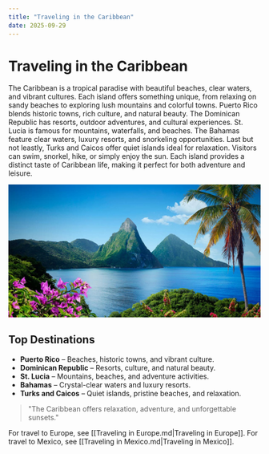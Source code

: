 ```yaml
---
title: "Traveling in the Caribbean"
date: 2025-09-29
---
```


# Traveling in the Caribbean
The Caribbean is a tropical paradise with beautiful beaches, clear waters, and vibrant cultures. Each island offers something unique, from relaxing on sandy beaches to exploring lush mountains and colorful towns. Puerto Rico blends historic towns, rich culture, and natural beauty. The Dominican Republic has resorts, outdoor adventures, and cultural experiences. St. Lucia is famous for mountains, waterfalls, and beaches. The Bahamas feature clear waters, luxury resorts, and snorkeling opportunities. Last but not leastly, Turks and Caicos offer quiet islands ideal for relaxation. Visitors can swim, snorkel, hike, or simply enjoy the sun. Each island provides a distinct taste of Caribbean life, making it perfect for both adventure and leisure.

  ![St. Lucia](images/st-lucia.jpg)

## Top Destinations
- **Puerto Rico** – Beaches, historic towns, and vibrant culture.  
- **Dominican Republic** – Resorts, culture, and natural beauty.  
 - **St. Lucia** – Mountains, beaches, and adventure activities.  
- **Bahamas** – Crystal-clear waters and luxury resorts.  
- **Turks and Caicos** – Quiet islands, pristine beaches, and relaxation.  
 
> "The Caribbean offers relaxation, adventure, and unforgettable sunsets."

For travel to Europe, see [[Traveling in Europe.md|Traveling in Europe]].
For travel to Mexico, see [[Traveling in Mexico.md|Traveling in Mexico]].
